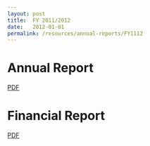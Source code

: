 ```yaml
---
layout: post
title:  FY 2011/2012
date:   2012-01-01
permalink: /resources/annual-reports/FY1112
---
```


# **Annual Report**
[PDF](/resources/annual-reports/files/Sentosa_AR_1112.pdf)


# **Financial Report**
[PDF](/resources/annual-reports/files/Sentosa_AR_1112_Financial_Report.pdf)